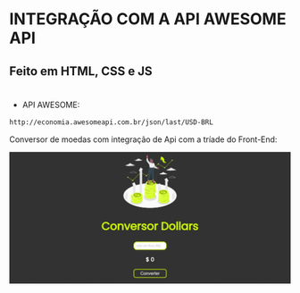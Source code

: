 # INTEGRAÇÃO COM A API AWESOME API

## Feito em HTML, CSS e JS
#

- API AWESOME:
```bash
http://economia.awesomeapi.com.br/json/last/USD-BRL
```

Conversor de moedas com integração de Api com a tríade do Front-End:

<img src="./howasit.jpeg">